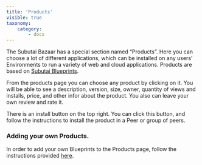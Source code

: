 ```yaml
---
title: 'Products'
visible: true
taxonomy:
    category:
        - docs
---
```


The Subutai Bazaar has a special section named “Products”. Here you can choose a lot of different applications, which can be installed on any users’ Environments to run a variety of web and cloud applications. Products are based on [Subutai Blueprints](../../blueprints).

From the products page you can choose any product by clicking on it. You will be able to see a description, version, size, owner, quantity of views and installs, price, and other infor about the product. You also can leave your own review and rate it.

There is an install button on the top right. You can click this button, and follow the instructions to install the product in a Peer or group of peers.

### Adding your own Products.

In order to add your own Blueprints to the Products page, follow the instructions provided [here](../user-menu#my-blueprints).
